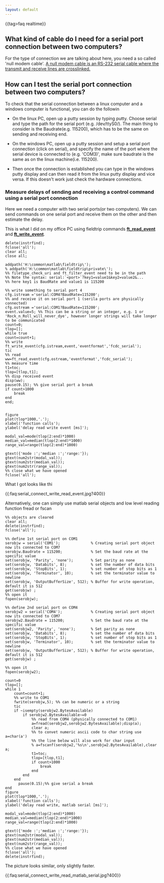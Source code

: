 ```yaml
---
layout: default
---
```


{{tag>faq realtime}}

## What kind of cable do I need for a serial port connection between two computers?

For the type of connection we are talking about here, you need a so called 'null modem cable'. [A null modem cable is an RS-232 serial cable where the transmit and receive lines are crosslinked.](http://en.wikipedia.org/wiki/Null_modem)

## How can I test the serial port connection between two computers?

To check that the serial connection between a linux computer and a windows computer is functional, you can do the followin


*  On the linux PC, open up a putty session by typing putty. Choose serial and type the path for the serial port (e.g. /dev/ttyS0/). The main thing to consider is the Baudrate(e.g. 115200), which has to be the same on sending and receiving end. 

*  On the windows PC, open up a putty session and setup a serial port connection (click on serial), and specify the name of the port where the serial device is connected to (e.g. 'COM3)', make sure baudrate is the same as on the linux machine(i.e. 115200).

*  Then once the connection is established you can type in the windows putty display and can then read it from the linux putty display and vice versa. If this doesn't work just check the hardware connections.



### Measure delays of sending and receiving a control command using a serial port connection

Here we need a computer with two serial ports(or two computers). We can send commands on one serial port and receive them on the other and then estimate the delay. 

This is what I did on my office PC using fieldtrip commands **[ft_read_event](/reference/ft_read_event)** and **[ft_write_event](/reference/ft_write_event)**.

	
	
	delete(instrfind);
	fclose('all');
	clear all;
	close all;
	
	addpath('H:\common\matlab\fieldtrip\');
	% addpath('H:\common\matlab\fieldtrip\private\'); 
	%% filetype_check_uri and ft_filter_event need to be in the path
	%% Note the syntax: serial:`<port>`?key1=value1&key2=value2&...
	%% here key1 is BaudRate and value1 is 115200
	
	%% write something to serial port 4
	cfg.istream ='serial:COM4?BaudRate=115200';
	%% and receive it on serial port 1 (serila ports are physically connected)
	cfg.ostream ='serial:COM1?BaudRate=115200';
	event.value=5; %% This can be a string or an integer, e.g. 1 or 'Rock_n_Roll_will_never_dye', however longer strings will take longer to be communicated
	count=0;
	tlop=[];
	while true
	count=count+1;
	%% write
	ft_write_event(cfg.istream,event,'eventformat','fcdc_serial');
	tic
	%% read
	ww=ft_read_event(cfg.ostream,'eventformat','fcdc_serial');
	%% measure time
	t1=toc;
	tlop=[tlop,t1];
	%% disp received event
	disp(ww);
	pause(0.15); %% give serial port a break
	if count>1000
	    break
	end
	end;
	
	
	figure
	plot(tlop*1000,'.');
	xlabel('function calls');
	ylabel('delay read write event [ms]');
	
	modal_val=mode(tlop(2:end)*1000)
	median_val=median(tlop(2:end)*1000)
	range_val=range(tlop(2:end)*1000)
	
	gtext({'mode :';'median :';'range:'});
	gtext(num2str(modal_val));
	gtext(num2str(median_val));
	gtext(num2str(range_val));
	%% close what we have opened
	fclose('all');
	


What I got looks like thi

{{:faq:serial_connect_write_read_event.jpg?400}}

Alternatively, one can simply use matlab serial objects and low level reading function fread or fscan


	
	%% objects are cleared
	clear all;
	delete(instrfind);
	fclose('all');
	
	%% define 1st serial port on COM1
	serobjw = serial('COM1');              % Creating serial port object now its connected to COM7
	serobjw.Baudrate = 115200;             % Set the baud rate at the specific value
	set(serobjw, 'Parity', 'none');        % Set parity as none
	set(serobjw, 'Databits', 8);           % set the number of data bits
	set(serobjw, 'StopBits', 1);           % set number of stop bits as 1
	set(serobjw, 'Terminator', 10);        % set the terminator value to newline
	set(serobjw, 'OutputBufferSize', 512); % Buffer for write operation, default it is 512
	get(serobjw) ;
	%% open it
	fopen(serobjw);
	
	%% define 2nd serial port on COM4
	serobjw2 = serial('COM4');             % Creating serial port object now its connected to COM7
	serobjw2.Baudrate = 115200;            % Set the baud rate at the specific value
	set(serobjw2, 'Parity', 'none');       % Set parity as none
	set(serobjw, 'Databits', 8);           % set the number of data bits
	set(serobjw, 'StopBits', 1);           % set number of stop bits as 1
	set(serobjw, 'Terminator', 10);        % set the terminator value to newline
	set(serobjw, 'OutputBufferSize', 512); % Buffer for write operation, default it is 512
	get(serobjw) ;
	
	%% open it
	fopen(serobjw2);
	
	count=0
	tlop=[];
	while 1
	    count=count+1;
	    %% write to COM1
	    fwrite(serobjw,5); %% can be numeric or a string
	    tic
	    if ~isempty(serobjw2.BytesAvailable)
	        if serobjw2.BytesAvailable~=0
	            %% read from COM4 (physically connected to COM1)
	            a=fread(serobjw2,serobjw2.BytesAvailable);disp(a);
	            clear a;
	            %% to convet numeric ascii code to char string use a=char(a')
	            %% the line below will also work for char input
	            % a=fscanf(serobjw2,'%s\n',serobjw2.BytesAvailable),clear a;
	            t1=toc;
	            tlop=[tlop,t1];
	            if count>1000
	                break
	            end
	        end
	    end
	      pause(0.15);%% give serial a break
	end
	figure
	plot(tlop*1000,'.');
	xlabel('function calls');
	ylabel('delay read write, matlab serial [ms]');
	
	modal_val=mode(tlop(2:end)*1000)
	median_val=median(tlop(2:end)*1000)
	range_val=range(tlop(2:end)*1000)
	
	gtext({'mode :';'median :';'range:'});
	gtext(num2str(modal_val));
	gtext(num2str(median_val));
	gtext(num2str(range_val));
	%% close what we have opened
	fclose('all');
	delete(instrfind);


The picture looks similar, only slightly faster.

{{:faq:serial_connect_write_read_matlab_serial.jpg?400}}








